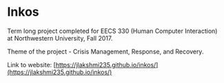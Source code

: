 # Inkos

Term long project completed for EECS 330 (Human Computer Interaction) at Northwestern University, Fall 2017. 

Theme of the project - Crisis Management, Response, and Recovery. 

Link to website: [https://jlakshmi235.github.io/inkos/](https://jlakshmi235.github.io/inkos/)
